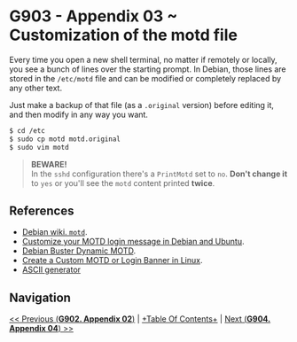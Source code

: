 # G903 - Appendix 03 ~ Customization of the motd file

Every time you open a new shell terminal, no matter if remotely or locally, you see a bunch of lines over the starting prompt. In Debian, those lines are stored in the `/etc/motd` file and can be modified or completely replaced by any other text.

Just make a backup of that file (as a `.original` version) before editing it, and then modify in any way you want.

~~~bash
$ cd /etc
$ sudo cp motd motd.original
$ sudo vim motd
~~~

> **BEWARE!**  
> In the `sshd` configuration there's a `PrintMotd` set to `no`. **Don't change it** to `yes` or you'll see the `motd` content printed **twice**.

## References

- [Debian wiki. `motd`](https://wiki.debian.org/motd).
- [Customize your MOTD login message in Debian and Ubuntu](https://ownyourbits.com/2017/04/05/customize-your-motd-login-message-in-debian-and-ubuntu/).
- [Debian Buster Dynamic MOTD](https://oitibs.com/debian-buster-dynamic-motd/).
- [Create a Custom MOTD or Login Banner in Linux](https://www.putorius.net/custom-motd-login-screen-linux.html).
- [ASCII generator](http://www.network-science.de/ascii/)

## Navigation

[<< Previous (**G902. Appendix 02**)](G902%20-%20Appendix%2002%20~%20Vim%20vimrc%20configuration.md) | [+Table Of Contents+](G000%20-%20Table%20Of%20Contents.md) | [Next (**G904. Appendix 04**) >>](G904%20-%20Appendix%2004%20~%20Object%20by%20object%20Kubernetes%20deployments.md)
